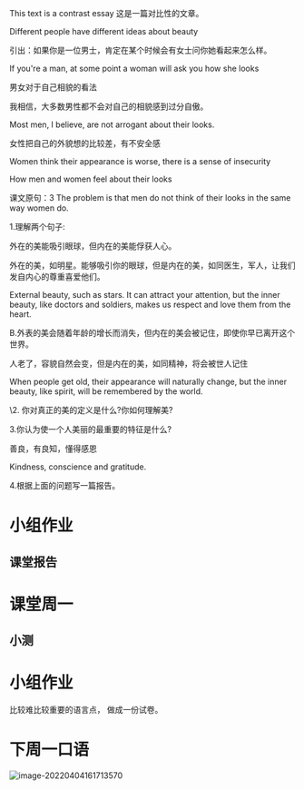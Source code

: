 This text is a contrast essay
这是一篇对比性的文章。

Different people have different ideas about beauty

引出：如果你是一位男士，肯定在某个时候会有女士问你她看起来怎么样。

If you're a man, at some point a woman will ask you how she looks

男女对于自己相貌的看法

我相信，大多数男性都不会对自己的相貌感到过分自傲。

Most men, I believe, are not arrogant about their looks. 

女性把自己的外貌想的比较差，有不安全感

Women think their appearance is worse, there is a sense of insecurity



How men and women feel about their looks

课文原句：3 The problem is that men do not think of their looks in the same way women do. 



1.理解两个句子:

外在的美能吸引眼球，但内在的美能俘获人心。

外在的美，如明星。能够吸引你的眼球，但是内在的美，如同医生，军人，让我们发自内心的尊重喜爱他们。

External beauty, such as stars. It can attract your attention, but the inner beauty, like doctors and soldiers, makes us respect and love them from the heart.

B.外表的美会随着年龄的增长而消失，但内在的美会被记住，即使你早已离开这个世界。

人老了，容貌自然会变，但是内在的美，如同精神，将会被世人记住

When people get old, their appearance will naturally change, but the inner beauty, like spirit, will be remembered by the world.

\2. 你对真正的美的定义是什么?你如何理解美?



3.你认为使一个人美丽的最重要的特征是什么?

善良，有良知，懂得感恩

Kindness, conscience and gratitude.

4.根据上面的问题写一篇报告。





















# 小组作业

## 课堂报告



# 课堂周一

## 小测





















# 小组作业

比较难比较重要的语言点，  做成一份试卷。



# 下周一口语

![image-20220404161713570](https://picture-1309137896.cos.ap-shanghai.myqcloud.com/typora/202204041617712.png)







